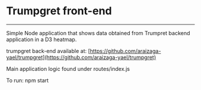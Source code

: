 # Trumpgret front-end
---
Simple Node application that shows data obtained from Trumpret backend application in a D3 heatmap.

trumpgret back-end available at: [https://github.com/araizaga-yael/trumpgret](https://github.com/araizaga-yael/trumpgret)

Main application logic found under routes/index.js

To run: npm start